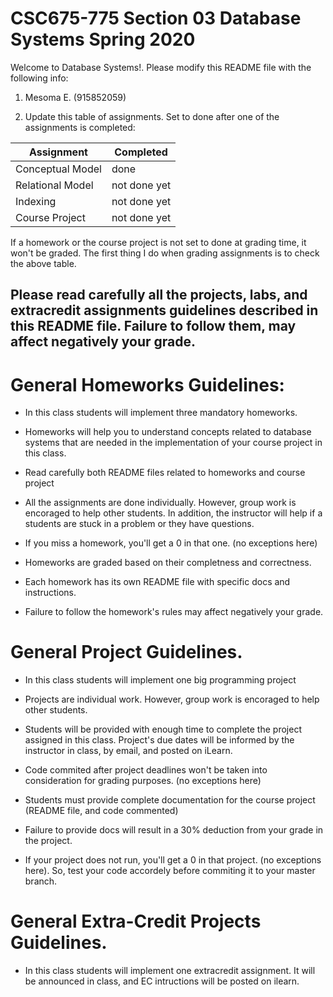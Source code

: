 # CSC675-775 Section 03 Database Systems Spring 2020
Welcome to Database Systems!. Please modify this README file with the following info: 

1. Mesoma E. (915852059)

2. Update this table of assignments. Set to done after one of the assignments is completed:


| Assignment               | Completed     |
| ------------------------ | ------------- |
| Conceptual Model         |  done   |
| Relational Model         | not done yet  |
| Indexing                 | not done yet  |
| Course Project           | not done yet  |


If a homework or the course project is not set to done at grading time, it won't be graded. The first thing I do when grading assignments is to check the above table. 

## Please read carefully all the projects, labs, and extracredit assignments guidelines described in this README file. Failure to follow them, may affect negatively your grade. 

# General Homeworks Guidelines:

* In this class students will implement three mandatory homeworks.

* Homeworks will help you to understand concepts related to database systems that are needed in the implementation of your course project in this class.  

* Read carefully both README files related to homeworks and course project 

* All the assignments are done individually. However, group work is encoraged to help other students. In addition, the instructor will help if a students are stuck in a problem or they have questions.

* If you miss a homework, you'll get a 0 in that one. (no exceptions here)

* Homeworks are graded based on their completness and correctness. 

* Each homework has its own README file with specific docs and instructions.

* Failure to follow the homework's rules may affect negatively your grade.

# General Project Guidelines. 

* In this class students will implement one big programming project

* Projects are individual work. However, group work is encoraged to help other students.

* Students will be provided with enough time to complete the project assigned in this class. Project's due dates will be informed by the instructor in class, by email, and posted on iLearn. 

* Code commited after project deadlines won't be taken into consideration for grading purposes. (no exceptions here)

* Students must provide complete documentation for the course project (README file, and code commented) 

* Failure to provide docs will result in a 30% deduction from your grade in the project.

* If your project does not run, you'll get a 0 in that project. (no exceptions here). So, test your code accordely before commiting it to your master branch.

# General Extra-Credit Projects Guidelines. 

* In this class students will implement one extracredit assignment. It will be announced in class, and EC intructions will be posted on ilearn. 
 


